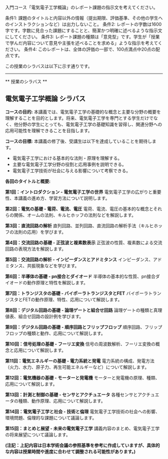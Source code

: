 入門コース「電気電子工学概論」のレポート課題の指示文を考えてください。

条件1: 課題のタイトルと内容以外の情報（提出期限、評価基準、その他の学生へのインストラクションなど）は出力しないこと。
条件2: レポートの字数は1600字です。字数に見合った課題にすることと、簡潔かつ明確に述べるような指示文にしてください。
条件3: レポート課題の種類は「意見型」です。学生が「授業で学んだ内容について意見や主張を述べることを求める」ような指示を考えてください。
条件4: このレポートは、全体の評価の一部で、100点満点中20点の配点です。

この授業のシラバスは以下に示す通りです。

---------------------------------------
** 授業のシラバス **
## 電気電子工学概論 シラバス

**コースの目的:**  本講義では、電気電子工学の基礎的な概念と主要な分野の概要を理解することを目的とします。将来、電気電子工学を専門とする学生だけでなく、他分野の学生にとっても、電気電子工学の基礎知識を習得し、関連分野への応用可能性を理解できることを目指します。

**コースの目標:**  本講義の修了後、受講生は以下を達成していることを期待します。

* 電気電子工学における基本的な法則・原理を理解する。
* 主要な電気電子工学分野の役割と応用事例を説明できる。
* 電気電子工学技術が社会に与える影響について考察できる。


**各回のタイトルと概要:**

**第1回：イントロダクション - 電気電子工学の世界**
電気電子工学の広がりと重要性、本講義の進め方、学習方法について説明します。

**第2回：電気の基礎 - 電荷、電流、電圧**
電荷、電流、電圧の基本的な概念とそれらの関係、オームの法則、キルヒホッフの法則などを解説します。

**第3回：直流回路の解析**
直列回路、並列回路、直流回路の解析手法（キルヒホッフの法則の応用）を学びます。

**第4回：交流回路の基礎 - 正弦波と複素数表示**
正弦波の性質、複素数による交流回路の表現方法を解説します。

**第5回：交流回路の解析 - インピーダンスとアドミタンス**
インピーダンス、アドミタンス、共振現象などを学びます。

**第6回：半導体の基礎 - pn接合とダイオード**
半導体の基本的な性質、pn接合ダイオードの動作原理と特性を解説します。

**第7回：トランジスタの基礎 - バイポーラトランジスタとFET**
バイポーラトランジスタとFETの動作原理、特性、応用について解説します。

**第8回：デジタル回路の基礎 - 論理ゲートと組合せ回路**
論理ゲートの種類と真理値表、組合せ回路の設計例を学びます。

**第9回：デジタル回路の基礎 - 順序回路とフリップフロップ**
順序回路、フリップフロップの種類と動作、応用について解説します。

**第10回：信号処理の基礎 - フーリエ変換**
信号の周波数解析、フーリエ変換の概念と応用について解説します。

**第11回：電気エネルギーの基礎 - 電力系統と発電**
電力系統の構成、発電方法（火力、水力、原子力、再生可能エネルギーなど）について解説します。

**第12回：電気機器の基礎 - モーターと発電機**
モーターと発電機の原理、種類、応用について解説します。

**第13回：計測と制御の基礎 - センサとアクチュエータ**
各種センサとアクチュエータの種類、動作原理、応用について解説します。

**第14回：電気電子工学と社会 - 技術と倫理**
電気電子工学技術の社会への影響、環境問題、倫理的な課題について議論します。

**第15回：まとめと展望 - 未来の電気電子工学**
講義内容のまとめ、電気電子工学の将来展望について議論します。


**(注記：上記内容は日本学術会議の参照基準を参考に作成していますが、具体的な内容は授業時間や進度に合わせて調整される可能性があります。)**
